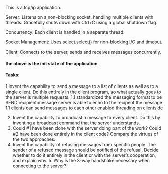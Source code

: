 This is a tcp/ip application.

Server: 
Listens on a non-blocking socket, handling multiple clients with threads.
Gracefully shuts down with Ctrl+C using a global shutdown flag.

Concurrency: 
Each client is handled in a separate thread.

Socket Management: 
Uses select.select() for non-blocking I/O and timeout.

Client: 
Connects to the server, sends and receives messages concurrently.

#### the above is the init state of the application

#### Tasks:
1 Invent the capability to send a message to a list of clients as well as to a single client. Do this entirely in the client program, so what actually goes to the server is multiple requests.
    1.1 
    standardized the messaging format to be SEND recipient:message 
    server is able to echo to the recipent the message
    1.1
    clients can send messages to each other 
    enabled threading on clientside 
     
    
2. Invent the capability to broadcast a message to every client. Do this by inventing a broadcast command that the server understands.
3. Could #1 have been done with the server doing part of the work? Could #2 have been done entirely in the client code? Compare the virtues of the two approaches.
4. Invent the capability of refusing messages from specific people. The sender of a refused message should be notified of the refusal. Decide whether to do it entirely in the client or with the server’s cooperation, and explain why. 5. Why is the 3-way handshake necessary when connecting to the server?
